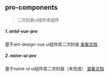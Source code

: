 ## pro-components

> 二次封装ui组件库组件

##### 1. antd-vue-pro

基于ant-design-vue ui组件库二次封装
[查看文档](./packages/antd-vue-pro/README.md)

##### 2. naive-ui-pro

基于naive-ui ui组件库二次封装（未完成）
[查看文档](./packages/naive-ui-pro/README.md)
